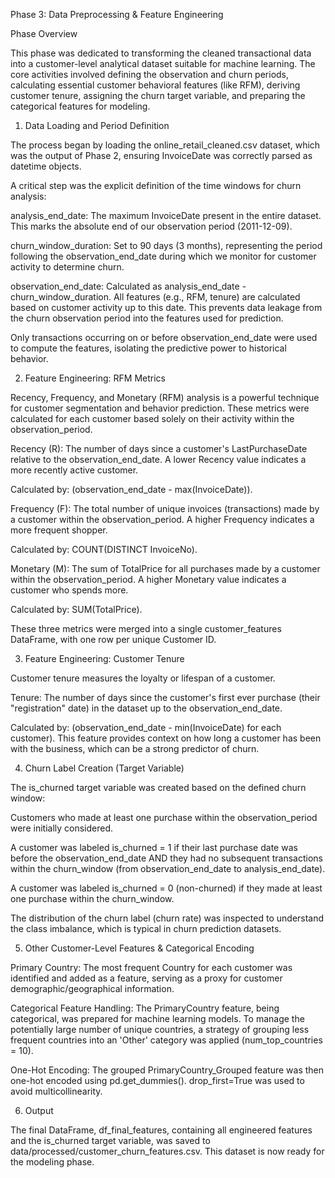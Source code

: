 Phase 3: Data Preprocessing & Feature Engineering

Phase Overview

This phase was dedicated to transforming the cleaned transactional data into a customer-level analytical dataset suitable for machine learning. The core activities involved defining the observation and churn periods, calculating essential customer behavioral features (like RFM), deriving customer tenure, assigning the churn target variable, and preparing the categorical features for modeling.

1. Data Loading and Period Definition

The process began by loading the online_retail_cleaned.csv dataset, which was the output of Phase 2, ensuring InvoiceDate was correctly parsed as datetime objects.

A critical step was the explicit definition of the time windows for churn analysis:

analysis_end_date: The maximum InvoiceDate present in the entire dataset. This marks the absolute end of our observation period (2011-12-09).

churn_window_duration: Set to 90 days (3 months), representing the period following the observation_end_date during which we monitor for customer activity to determine churn.

observation_end_date: Calculated as analysis_end_date - churn_window_duration. All features (e.g., RFM, tenure) are calculated based on customer activity up to this date. This prevents data leakage from the churn observation period into the features used for prediction.

Only transactions occurring on or before observation_end_date were used to compute the features, isolating the predictive power to historical behavior.

2. Feature Engineering: RFM Metrics

Recency, Frequency, and Monetary (RFM) analysis is a powerful technique for customer segmentation and behavior prediction. These metrics were calculated for each customer based solely on their activity within the observation_period.

Recency (R): The number of days since a customer's LastPurchaseDate relative to the observation_end_date. A lower Recency value indicates a more recently active customer.

Calculated by: (observation_end_date - max(InvoiceDate)).

Frequency (F): The total number of unique invoices (transactions) made by a customer within the observation_period. A higher Frequency indicates a more frequent shopper.

Calculated by: COUNT(DISTINCT InvoiceNo).

Monetary (M): The sum of TotalPrice for all purchases made by a customer within the observation_period. A higher Monetary value indicates a customer who spends more.

Calculated by: SUM(TotalPrice).

These three metrics were merged into a single customer_features DataFrame, with one row per unique Customer ID.

3. Feature Engineering: Customer Tenure

Customer tenure measures the loyalty or lifespan of a customer.

Tenure: The number of days since the customer's first ever purchase (their "registration" date) in the dataset up to the observation_end_date.

Calculated by: (observation_end_date - min(InvoiceDate) for each customer).
This feature provides context on how long a customer has been with the business, which can be a strong predictor of churn.

4. Churn Label Creation (Target Variable)

The is_churned target variable was created based on the defined churn window:

Customers who made at least one purchase within the observation_period were initially considered.

A customer was labeled is_churned = 1 if their last purchase date was before the observation_end_date AND they had no subsequent transactions within the churn_window (from observation_end_date to analysis_end_date).

A customer was labeled is_churned = 0 (non-churned) if they made at least one purchase within the churn_window.

The distribution of the churn label (churn rate) was inspected to understand the class imbalance, which is typical in churn prediction datasets.

5. Other Customer-Level Features & Categorical Encoding

Primary Country: The most frequent Country for each customer was identified and added as a feature, serving as a proxy for customer demographic/geographical information.

Categorical Feature Handling: The PrimaryCountry feature, being categorical, was prepared for machine learning models. To manage the potentially large number of unique countries, a strategy of grouping less frequent countries into an 'Other' category was applied (num_top_countries = 10).

One-Hot Encoding: The grouped PrimaryCountry_Grouped feature was then one-hot encoded using pd.get_dummies(). drop_first=True was used to avoid multicollinearity.

6. Output

The final DataFrame, df_final_features, containing all engineered features and the is_churned target variable, was saved to data/processed/customer_churn_features.csv. This dataset is now ready for the modeling phase.